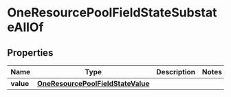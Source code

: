

# OneResourcePoolFieldStateSubstateAllOf


## Properties

| Name | Type | Description | Notes |
|------------ | ------------- | ------------- | -------------|
|**value** | [**OneResourcePoolFieldStateValue**](OneResourcePoolFieldStateValue.md) |  |  |



